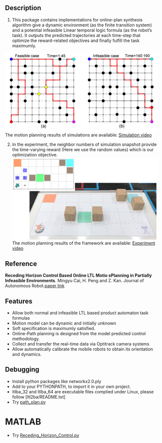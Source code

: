 ## Description

1. This package contains implementations for online-plan synthesis algorithm give a dynamic
environment (as the finite transition system) and a potential infeasible Linear temporal
logic formula (as the robot’s task). It outputs the predicted trajectories at each
time-step that optimize the reward-related objectives and finally fulfill the task maximumly.

![grid.png](grid.png)
The motion planning results of simulations are available: [Simulation video](https://www.youtube.com/watch?v=RyRnKXDDH5U)

2. In the experiment, the neighbor numbers of simulation snapshot provide the time-varying reward 
(Here we use the random values) which is our optimization objective.
![experiment.jpg](experiment.jpg)
The motion planning results of the framework are available: [Experiment video](https://www.youtube.com/watch?v=16j6TmVUrTk)
## Reference

**Receding Horizon Control Based Online LTL Motio sPlanning in Partially Infeasible
Environments**.
Mingyu Cai, H. Peng and Z. Kan. Journal of Autonomous Robot.[paper link](https://drive.google.com/file/d/1y-fGCU9np0Pt-vxuniRe6Vo35Hp2z505/view?usp=sharing)

## Features

- Allow both normal and infeasible LTL based product automaton task formulas
- Motion model can be dynamic and initially unknown
- Soft specification is maximumly satisfied.
- Online-Path planning is designed from the model predicted control methodology.
- Collect and transfer the real-time data via Optitrack camera systems 
- Allow automatically calibrate the mobile robots to obtain its orientation and dynamics.

## Debugging
* Install python packages like networkx2.0.ply
* Add to your PYTHONPATH, to import it in your own project.
* ltlba_32 and ltlba_64 are executable files complied under Linux, please follow [ltl2ba/README.txt]
* Try [path_plan.py](https://github.com/mingyucai/Model-Predictive-Control/blob/master/path_plan.py)
# MATLAB
* Try [Receding_Horizon_Control.py](https://github.com/mingyucai/Model-Predictive-Control/blob/master/Matlab_simulation/LTL_MPC/RHC_ACC.m)
